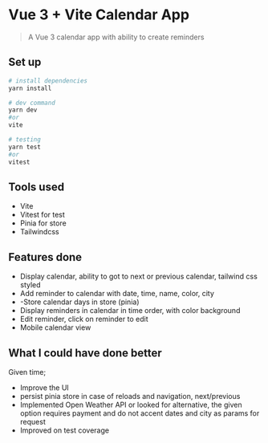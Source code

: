 # Vue 3 + Vite Calendar App
> A Vue 3 calendar app with ability to create reminders

## Set up
```bash
# install dependencies
yarn install

# dev command
yarn dev 
#or 
vite

# testing
yarn test 
#or 
vitest
```

## Tools used

- Vite
- Vitest for test
- Pinia for store
- Tailwindcss


## Features done
- Display calendar, ability to got to next or previous calendar, tailwind css styled
- Add reminder to calendar with date, time, name, color, city
- -Store calendar days in store (pinia)
- Display reminders in calendar in time order, with color background
- Edit reminder, click on reminder to edit
- Mobile calendar view


## What I could have done better
Given time;
- Improve the UI
- persist pinia store in case of reloads and navigation, next/previous
- Implemented Open Weather API or looked for alternative, the given option requires payment and do not accent dates and city as params for request
- Improved on test coverage
